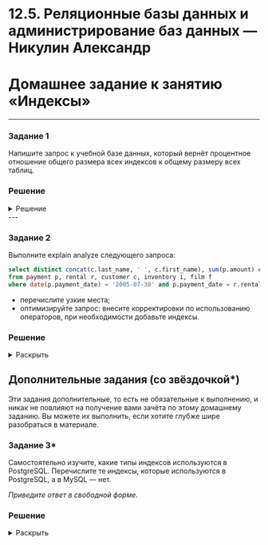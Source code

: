 # 12.5. Реляционные базы данных и администрирование баз данных — Никулин Александр
# Домашнее задание к занятию «Индексы»

---

### Задание 1

Напишите запрос к учебной базе данных, который вернёт процентное отношение общего размера всех индексов к общему размеру всех таблиц.

### Решение
<details>
  <summary>Решение</summary>

  ```sql
  SELECT
      SUM(INDEX_LENGTH) AS index_size,
      SUM(DATA_LENGTH + INDEX_LENGTH) AS table_size,
      (SUM(INDEX_LENGTH) / (SUM(DATA_LENGTH + INDEX_LENGTH))) * 100 AS index_to_table_ratio
  FROM information_schema.TABLES
  WHERE TABLE_SCHEMA = 'sakila';
  ```
  ![image](https://github.com/ADNikulin/netology/assets/44374132/ea97151a-3dad-49c5-841f-2c84315b7685)

</details>
---

### Задание 2

Выполните explain analyze следующего запроса:
```sql
select distinct concat(c.last_name, ' ', c.first_name), sum(p.amount) over (partition by c.customer_id, f.title)
from payment p, rental r, customer c, inventory i, film f
where date(p.payment_date) = '2005-07-30' and p.payment_date = r.rental_date and r.customer_id = c.customer_id and i.inventory_id = r.inventory_id
```
- перечислите узкие места;
- оптимизируйте запрос: внесите корректировки по использованию операторов, при необходимости добавьте индексы.

### Решение

<details>
  <summary>Раскрыть</summary>

  выполнили explain запроса и получил следующую информацию: 
  ```sql
  explain analyze  select distinct
      concat(c.last_name, ' ', c.first_name),
      sum(p.amount) over (partition by c.customer_id, f.title)
  from
          payment p,
          rental r,
          customer c,
          inventory i,
          film f
  where
      date(p.payment_date) = '2005-07-30' and
      p.payment_date = r.rental_date and
      r.customer_id = c.customer_id and
      i.inventory_id = r.inventory_id
  ```
  результат:
  ```
      -> Table scan on <temporary>  (cost=2.5..2.5 rows=0) (actual time=7088..7088 rows=391 loops=1)
        -> Temporary table with deduplication  (cost=0..0 rows=0) (actual time=7088..7088 rows=391 loops=1)
            -> Window aggregate with buffering: sum(payment.amount) OVER (PARTITION BY c.customer_id,f.title )   (actual time=2739..6810 rows=642000 loops=1)
                -> Sort: c.customer_id, f.title  (actual time=2739..2827 rows=642000 loops=1)
                    -> Stream results  (cost=10.5e+6 rows=16.1e+6) (actual time=0.483..2074 rows=642000 loops=1)
                        -> Nested loop inner join  (cost=10.5e+6 rows=16.1e+6) (actual time=0.477..1791 rows=642000 loops=1)
                            -> Nested loop inner join  (cost=8.85e+6 rows=16.1e+6) (actual time=0.471..1575 rows=642000 loops=1)
                                -> Nested loop inner join  (cost=7.24e+6 rows=16.1e+6) (actual time=0.463..1339 rows=642000 loops=1)
                                    -> Inner hash join (no condition)  (cost=1.61e+6 rows=16.1e+6) (actual time=0.448..49.9 rows=634000 loops=1)
                                        -> Filter: (cast(p.payment_date as date) = '2005-07-30')  (cost=1.68 rows=16086) (actual time=0.039..7.56 rows=634 loops=1)
                                            -> Table scan on p  (cost=1.68 rows=16086) (actual time=0.0262..5.51 rows=16044 loops=1)
                                        -> Hash
                                            -> Covering index scan on f using idx_title  (cost=103 rows=1000) (actual time=0.0632..0.297 rows=1000 loops=1)
                                    -> Covering index lookup on r using rental_date (rental_date=p.payment_date)  (cost=0.25 rows=1) (actual time=0.00131..0.00187 rows=1.01 loops=634000)
                                -> Single-row index lookup on c using PRIMARY (customer_id=r.customer_id)  (cost=250e-6 rows=1) (actual time=183e-6..209e-6 rows=1 loops=642000)
                            -> Single-row covering index lookup on i using PRIMARY (inventory_id=r.inventory_id)  (cost=250e-6 rows=1) (actual time=157e-6..184e-6 rows=1 loops=642000)

  ```
  - Время обработки > 5 секунд
  - Если прикинуть по explain и cost, то получаем Nested loop inner join, Inner hash join (no condition) как самые дорогие операции
  - Лишние таблицы
  - Второй момент это distinct и группировка на уровне суммы
  - Поиск по дате, который приводит к скану таблицы

  Предложения:
  - переписать запрос на более простой и лаконичный
  - добавить индекс на дату
  - уйти от distinct

  Итоги: 
  - Создание простого индекса:
    ```sql
    CREATE INDEX idx_payment_payment_date ON payment (payment_date);
    ```
  - Запрос:
    ```sql
    select
        concat(c.last_name, ' ', c.first_name),
        sum(p.amount)
    from
        payment as p
        inner join customer as c on p.customer_id = c.customer_id
    where
        p.payment_date between '2005-07-30' and '2005-07-31'
    group by c.customer_id
    ```
    - explain analyze:
    ```
    -> Table scan on <temporary>  (actual time=2.65..2.7 rows=391 loops=1)
    -> Aggregate using temporary table  (actual time=2.64..2.64 rows=391 loops=1)
        -> Nested loop inner join  (cost=507 rows=634) (actual time=0.0346..2.13 rows=634 loops=1)
            -> Index range scan on p using idx_payment_payment_date over ('2005-07-30 00:00:00' <= payment_date <= '2005-07-31 00:00:00'), with index condition: (p.payment_date between '2005-07-30' and '2005-07-31')  (cost=286 rows=634) (actual time=0.0259..1.25 rows=634 loops=1)
            -> Single-row index lookup on c using PRIMARY (customer_id=p.customer_id)  (cost=0.25 rows=1) (actual time=0.00119..0.00122 rows=1 loops=634)

    ```
    - время запроса: ~200-300 мс
    
</details>

## Дополнительные задания (со звёздочкой*)
Эти задания дополнительные, то есть не обязательные к выполнению, и никак не повлияют на получение вами зачёта по этому домашнему заданию. Вы можете их выполнить, если хотите глубже шире разобраться в материале.

### Задание 3*

Самостоятельно изучите, какие типы индексов используются в PostgreSQL. Перечислите те индексы, которые используются в PostgreSQL, а в MySQL — нет.

*Приведите ответ в свободной форме.*

### Решение 

<details>
  <summary>Раскрыть</summary>

  - Индекс по частичному соответствию (Partial Index): в PostgreSQL вы можете создать индекс только для строк, которые удовлетворяют определенному условию. Это позволяет сократить размер индекса и улучшить производительность запросов, которые используют этот индекс.
  - Индекс сортировки NULL (NULLS FIRST / NULLS LAST Index): в PostgreSQL вы можете указать, как будут сортироваться NULL значения в индексе. Это полезно, когда вам нужно отсортировать данные в определенном порядке, например, сначала NULL значения, а затем не-NULL значения.
  - Индекс функции (Functional Index): в PostgreSQL вы можете создать индекс на основе выражения или функции, а не только на столбце. Это позволяет вам создавать индексы для вычисляемых значений или применять функции к столбцам во время поиска.
  - Индекс на массив (Array Index): в PostgreSQL вы можете создать индекс на столбец с типом данных массива. Это позволяет эффективно искать значения в массиве и улучшить производительность запросов, связанных с массивами.
  
</details>
